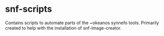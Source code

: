 snf-scripts
===========

Contains scripts to automate parts of the ~okeanos synnefo tools. Primarily created to help with the installation of snf-image-creator.